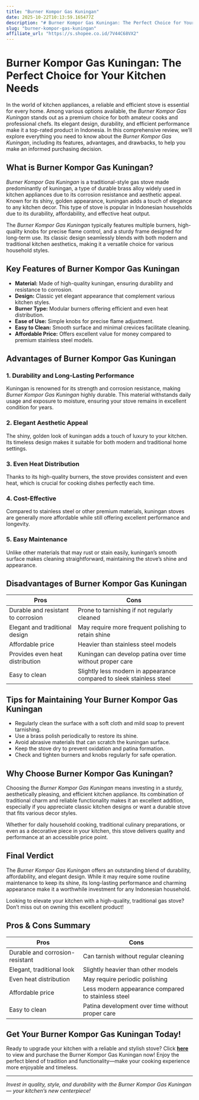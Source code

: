 ```yaml
---
title: "Burner Kompor Gas Kuningan"
date: 2025-10-22T10:13:59.165477Z
description: "# Burner Kompor Gas Kuningan: The Perfect Choice for Your Kitchen Needs..."
slug: "burner-kompor-gas-kuningan"
affiliate_url: "https://s.shopee.co.id/7V44C68VX2"
---
```

# Burner Kompor Gas Kuningan: The Perfect Choice for Your Kitchen Needs

In the world of kitchen appliances, a reliable and efficient stove is essential for every home. Among various options available, the *Burner Kompor Gas Kuningan* stands out as a premium choice for both amateur cooks and professional chefs. Its elegant design, durability, and efficient performance make it a top-rated product in Indonesia. In this comprehensive review, we’ll explore everything you need to know about the *Burner Kompor Gas Kuningan*, including its features, advantages, and drawbacks, to help you make an informed purchasing decision.

## What is Burner Kompor Gas Kuningan?

*Burner Kompor Gas Kuningan* is a traditional-style gas stove made predominantly of kuningan, a type of durable brass alloy widely used in kitchen appliances due to its corrosion resistance and aesthetic appeal. Known for its shiny, golden appearance, kuningan adds a touch of elegance to any kitchen decor. This type of stove is popular in Indonesian households due to its durability, affordability, and effective heat output.

The *Burner Kompor Gas Kuningan* typically features multiple burners, high-quality knobs for precise flame control, and a sturdy frame designed for long-term use. Its classic design seamlessly blends with both modern and traditional kitchen aesthetics, making it a versatile choice for various household styles.

## Key Features of Burner Kompor Gas Kuningan

- **Material:** Made of high-quality kuningan, ensuring durability and resistance to corrosion.
- **Design:** Classic yet elegant appearance that complement various kitchen styles.
- **Burner Type:** Modular burners offering efficient and even heat distribution.
- **Ease of Use:** Simple knobs for precise flame adjustment.
- **Easy to Clean:** Smooth surface and minimal crevices facilitate cleaning.
- **Affordable Price:** Offers excellent value for money compared to premium stainless steel models.

## Advantages of Burner Kompor Gas Kuningan

### 1. Durability and Long-Lasting Performance

Kuningan is renowned for its strength and corrosion resistance, making *Burner Kompor Gas Kuningan* highly durable. This material withstands daily usage and exposure to moisture, ensuring your stove remains in excellent condition for years.

### 2. Elegant Aesthetic Appeal

The shiny, golden look of kuningan adds a touch of luxury to your kitchen. Its timeless design makes it suitable for both modern and traditional home settings.

### 3. Even Heat Distribution

Thanks to its high-quality burners, the stove provides consistent and even heat, which is crucial for cooking dishes perfectly each time.

### 4. Cost-Effective

Compared to stainless steel or other premium materials, kuningan stoves are generally more affordable while still offering excellent performance and longevity.

### 5. Easy Maintenance

Unlike other materials that may rust or stain easily, kuningan’s smooth surface makes cleaning straightforward, maintaining the stove’s shine and appearance.

## Disadvantages of Burner Kompor Gas Kuningan

| Pros | Cons |
|--------|--------|
| Durable and resistant to corrosion | Prone to tarnishing if not regularly cleaned |
| Elegant and traditional design | May require more frequent polishing to retain shine |
| Affordable price | Heavier than stainless steel models |
| Provides even heat distribution | Kuningan can develop patina over time without proper care |
| Easy to clean | Slightly less modern in appearance compared to sleek stainless steel |

## Tips for Maintaining Your Burner Kompor Gas Kuningan

- Regularly clean the surface with a soft cloth and mild soap to prevent tarnishing.
- Use a brass polish periodically to restore its shine.
- Avoid abrasive materials that can scratch the kuningan surface.
- Keep the stove dry to prevent oxidation and patina formation.
- Check and tighten burners and knobs regularly for safe operation.

## Why Choose Burner Kompor Gas Kuningan?

Choosing the *Burner Kompor Gas Kuningan* means investing in a sturdy, aesthetically pleasing, and efficient kitchen appliance. Its combination of traditional charm and reliable functionality makes it an excellent addition, especially if you appreciate classic kitchen designs or want a durable stove that fits various decor styles.

Whether for daily household cooking, traditional culinary preparations, or even as a decorative piece in your kitchen, this stove delivers quality and performance at an accessible price point.

## Final Verdict

The *Burner Kompor Gas Kuningan* offers an outstanding blend of durability, affordability, and elegant design. While it may require some routine maintenance to keep its shine, its long-lasting performance and charming appearance make it a worthwhile investment for any Indonesian household.

Looking to elevate your kitchen with a high-quality, traditional gas stove? Don’t miss out on owning this excellent product!

## Pros & Cons Summary

| **Pros** | **Cons** |
|--------------|--------------|
| Durable and corrosion-resistant | Can tarnish without regular cleaning |
| Elegant, traditional look | Slightly heavier than other models |
| Even heat distribution | May require periodic polishing |
| Affordable price | Less modern appearance compared to stainless steel |
| Easy to clean | Patina development over time without proper care |

## Get Your Burner Kompor Gas Kuningan Today!

Ready to upgrade your kitchen with a reliable and stylish stove? Click **[here](https://s.shopee.co.id/7V44C68VX2)** to view and purchase the Burner Kompor Gas Kuningan now! Enjoy the perfect blend of tradition and functionality—make your cooking experience more enjoyable and timeless.

---

*Invest in quality, style, and durability with the Burner Kompor Gas Kuningan — your kitchen’s new centerpiece!*